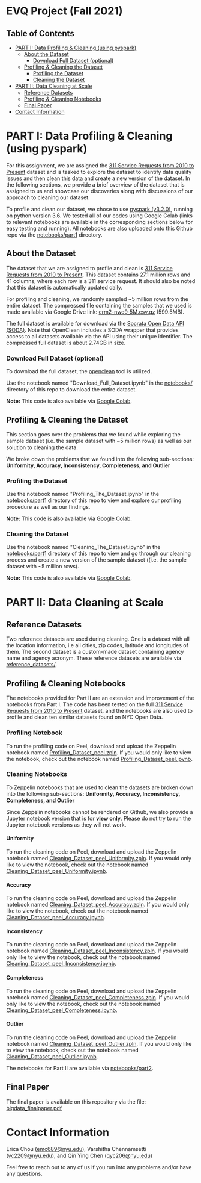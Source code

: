 # EVQ Project (Fall 2021)

## Table of Contents
* [PART I: Data Profiling & Cleaning (using pyspark)](#part-i-data-profiling--cleaning-using-pyspark)
    * [About the Dataset](#about-the-dataset)
        * [Download Full Dataset (optional)](#download-full-dataset-optional)
    * [Profiling & Cleaning the Dataset](#profiling--cleaning-the-dataset)
        * [Profiling the Dataset](#profiling-the-dataset)
        * [Cleaning the Dataset](#cleaning-the-dataset)
* [PART II: Data Cleaning at Scale](#part-ii-data-cleaning-at-scale)
    * [Reference Datasets](#reference-datasets)
    * [Profiling & Cleaning Notebooks](#profiling--cleaning-notebooks)
    * [Final Paper](#final-paper)
* [Contact Information](#contact-information)


# PART I: Data Profiling & Cleaning (using pyspark)

For this assignment, we are assigned the [311 Service Requests from 2010 to Present](https://data.cityofnewyork.us/Social-Services/311-Service-Requests-from-2010-to-Present/erm2-nwe9) dataset and is tasked to explore the dataset to identify data quality issues and then clean this data and create a new version of the dataset. In the following sections, we provide a brief overview of the dataset that is assigned to us and showcase our discoveries along with discussions of our approach to cleaning our dataset. 

To profile and clean our dataset, we chose to use [pyspark (v3.2.0)](https://spark.apache.org/docs/latest/api/python/getting_started/install.html), running on python version 3.6. We tested all of our codes using Google Colab (links to relevant notebooks are available in the corresponding sections below for easy testing and running). All notebooks are also uploaded onto this Github repo via the [notebooks/part1](https://github.com/qyc206/evq_big_data_project/tree/main/notebooks/part1) directory.

## About the Dataset

The dataset that we are assigned to profile and clean is [311 Service Requests from 2010 to Present](https://data.cityofnewyork.us/Social-Services/311-Service-Requests-from-2010-to-Present/erm2-nwe9). This dataset contains 27.1 million rows and 41 columns, where each row is a 311 service request. It should also be noted that this dataset is automatically updated daily.

For profiling and cleaning, we randomly sampled ~5 million rows from the entire dataset. The compressed file containing the samples that we used is made available via Google Drive link: [erm2-nwe9_5M.csv.gz](https://drive.google.com/file/d/12pLI--cbQ-wTHjiDbiCdghYMDBUthQGf/view?usp=sharing) (599.5MB). 

The full dataset is available for download via the [Socrata Open Data API (SODA)](https://dev.socrata.com/). Note that OpenClean includes a SODA wrapper that provides access to all datasets available via the API using their unique identifier. The compressed full dataset is about 2.74GB in size. 

### Download Full Dataset (optional)

To download the full dataset, the [openclean](https://github.com/VIDA-NYU/openclean) tool is utilized. 

Use the notebook named "Download_Full_Dataset.ipynb" in the [notebooks/](https://github.com/qyc206/evq_big_data_project/tree/main/notebooks) directory of this repo to download the entire dataset.

**Note:** This code is also available via [Google Colab](https://colab.research.google.com/drive/1Xy7rwx-p3Rjef4T5CoWoTGW2KKaVCBKP?usp=sharing).

## Profiling & Cleaning the Dataset

This section goes over the problems that we found while exploring the sample dataset (i.e. the sample dataset with ~5 million rows) as well as our solution to cleaning the data. 

We broke down the problems that we found into the following sub-sections: 
**Uniformity, Accuracy, Inconsistency, Completeness, and Outlier**

### Profiling the Dataset

Use the notebook named "Profiling_The_Dataset.ipynb" in the [notebooks/part1](https://github.com/qyc206/evq_big_data_project/tree/main/notebooks/part1) directory of this repo to view and explore our profiling procedure as well as our findings. 

**Note:** This code is also available via [Google Colab](https://colab.research.google.com/drive/1tk30gvS2qUptfBQTvsF68EuFWKPbwWY_?usp=sharing).

### Cleaning the Dataset

Use the notebook named "Cleaning_The_Dataset.ipynb" in the [notebooks/part1](https://github.com/qyc206/evq_big_data_project/tree/main/notebooks/part1) directory of this repo to view and go through our cleaning process and create a new version of the sample dataset ((i.e. the sample dataset with ~5 million rows).

**Note:** This code is also available via [Google Colab](https://colab.research.google.com/drive/1_EYqXb2oN889RPqRc8jwQaWygmpzKBiF?usp=sharing).


# PART II: Data Cleaning at Scale

## Reference Datasets

Two reference datasets are used during cleaning. One is a dataset with all the location information, i.e all cities, zip codes, latitude and longitudes of them. The second dataset is a custom-made dataset containing agency name and agency acronym. These reference datasets are available via [reference_datasets/](https://github.com/qyc206/evq_big_data_project/tree/main/reference_datasets).

## Profiling & Cleaning Notebooks

The notebooks provided for Part II are an extension and improvement of the notebooks from Part I. The code has been tested on the full [311 Service Requests from 2010 to Present](https://data.cityofnewyork.us/Social-Services/311-Service-Requests-from-2010-to-Present/erm2-nwe9) dataset, and the notebooks are also used to profile and clean ten similar datasets found on NYC Open Data.

### Profiling Notebook

To run the profiling code on Peel, download and upload the Zeppelin notebook named [Profiling_Dataset_peel.zpln](https://github.com/qyc206/evq_big_data_project/blob/main/notebooks/part2/Profiling_Dataset_peel.zpln). If you would only like to view the notebook, check out the notebook named [Profiling_Dataset_peel.ipynb](https://github.com/qyc206/evq_big_data_project/blob/main/notebooks/part2/Profiling_Dataset_peel.ipynb).

### Cleaning Notebooks

To Zeppelin notebooks that are used to clean the datasets are broken down into the following sub-sections: **Uniformity, Accuracy, Inconsistency, Completeness, and Outlier**

Since Zeppelin notebooks cannot be rendered on Github, we also provide a Jupyter notebook version that is for **view only**. Please do not try to run the Jupyter  notebook versions as they will not work.

#### Uniformity

To run the cleaning code on Peel, download and upload the Zeppelin notebook named [Cleaning_Dataset_peel_Uniformity.zpln](https://github.com/qyc206/evq_big_data_project/blob/main/notebooks/part2/Cleaning_Dataset_peel_Uniformity.zpln). If you would only like to view the notebook, check out the notebook named [Cleaning_Dataset_peel_Uniformity.ipynb](https://github.com/qyc206/evq_big_data_project/blob/main/notebooks/part2/Cleaning_Dataset_peel_Uniformity.ipynb).

#### Accuracy

To run the cleaning code on Peel, download and upload the Zeppelin notebook named [Cleaning_Dataset_peel_Accuracy.zpln](). If you would only like to view the notebook, check out the notebook named [Cleaning_Dataset_peel_Accuracy.ipynb]().

#### Inconsistency

To run the cleaning code on Peel, download and upload the Zeppelin notebook named [Cleaning_Dataset_peel_Inconsistency.zpln](https://github.com/qyc206/evq_big_data_project/blob/main/notebooks/part2/Cleaning_Dataset_peel_Inconsistency.zpln). If you would only like to view the notebook, check out the notebook named [Cleaning_Dataset_peel_Inconsistency.ipynb](https://github.com/qyc206/evq_big_data_project/blob/main/notebooks/part2/Cleaning_Dataset_peel_Inconsistency.ipynb).

#### Completeness

To run the cleaning code on Peel, download and upload the Zeppelin notebook named [Cleaning_Dataset_peel_Completeness.zpln](https://github.com/qyc206/evq_big_data_project/blob/main/notebooks/part2/Cleaning_Dataset_peel_Completeness.zpln). If you would only like to view the notebook, check out the notebook named [Cleaning_Dataset_peel_Completeness.ipynb](https://github.com/qyc206/evq_big_data_project/blob/main/notebooks/part2/Cleaning_Dataset_peel_Completeness.ipynb).

#### Outlier

To run the cleaning code on Peel, download and upload the Zeppelin notebook named [Cleaning_Dataset_peel_Outlier.zpln](https://github.com/qyc206/evq_big_data_project/blob/main/notebooks/part2/Cleaning_Dataset_peel_Outlier.zpln). If you would only like to view the notebook, check out the notebook named [Cleaning_Dataset_peel_Outlier.ipynb](https://github.com/qyc206/evq_big_data_project/blob/main/notebooks/part2/Cleaning_Dataset_peel_Outlier.ipynb).


The notebooks for Part II are available via [notebooks/part2](https://github.com/qyc206/evq_big_data_project/tree/main/notebooks/part2).

## Final Paper

The final paper is available on this repository via the file: [bigdata_finalpaper.pdf](https://github.com/qyc206/evq_big_data_project/blob/main/bigdata_finalpaper.pdf)

# Contact Information

Erica Chou (emc689@nyu.edu), Varshitha Chennamsetti (vc2209@nyu.edu), and Qin Ying Chen (qyc206@nyu.edu)

Feel free to reach out to any of us if you run into any problems and/or have any questions.  
